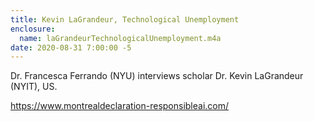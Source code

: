 ```yaml
---
title: Kevin LaGrandeur, Technological Unemployment
enclosure: 
  name: laGrandeurTechnologicalUnemployment.m4a
date: 2020-08-31 7:00:00 -5
---
```

Dr. Francesca Ferrando (NYU) interviews scholar Dr. Kevin LaGrandeur (NYIT), US.

https://www.montrealdeclaration-responsibleai.com/